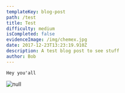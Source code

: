 ```yaml
---
templateKey: blog-post
path: /test
title: Test
difficulty: medium
isCompleted: false
evidenceImage: /img/chemex.jpg
date: 2017-12-23T13:23:19.910Z
description: A test blog post to see stuff
author: Bob
---
```

```
Hey you'all
```

![null](/img/flamingo.jpg)
